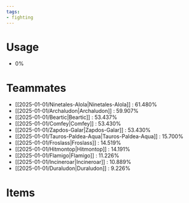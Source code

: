 ```yaml
---
tags:
- fighting
---
```

# Usage
- 0%
# Teammates
- [[2025-01-01/Ninetales-Alola|Ninetales-Alola]] : 61.480%
- [[2025-01-01/Archaludon|Archaludon]] : 59.907%
- [[2025-01-01/Beartic|Beartic]] : 53.437%
- [[2025-01-01/Comfey|Comfey]] : 53.430%
- [[2025-01-01/Zapdos-Galar|Zapdos-Galar]] : 53.430%
- [[2025-01-01/Tauros-Paldea-Aqua|Tauros-Paldea-Aqua]] : 15.700%
- [[2025-01-01/Froslass|Froslass]] : 14.519%
- [[2025-01-01/Hitmontop|Hitmontop]] : 14.191%
- [[2025-01-01/Flamigo|Flamigo]] : 11.226%
- [[2025-01-01/Incineroar|Incineroar]] : 10.889%
- [[2025-01-01/Duraludon|Duraludon]] : 9.226%
# Items